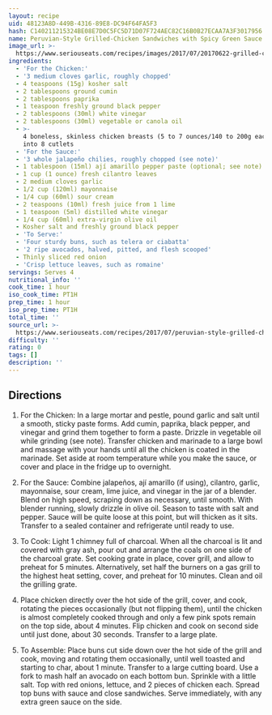 ```yaml
---
layout: recipe
uid: 48123A8D-449B-4316-89E8-DC94F64FA5F3
hash: C140211215324BE08E7D0C5FC5D71D07F724AEC82C16B0B27ECAA7A3F3017956
name: Peruvian-Style Grilled-Chicken Sandwiches with Spicy Green Sauce
image_url: >-
  https://www.seriouseats.com/recipes/images/2017/07/20170622-grilled-chicken-sandwich-peruvian-29-200x150.jpg
ingredients:
  - 'For the Chicken:'
  - '3 medium cloves garlic, roughly chopped'
  - 4 teaspoons (15g) kosher salt
  - 2 tablespoons ground cumin
  - 2 tablespoons paprika
  - 1 teaspoon freshly ground black pepper
  - 2 tablespoons (30ml) white vinegar
  - 2 tablespoons (30ml) vegetable or canola oil
  - >-
    4 boneless, skinless chicken breasts (5 to 7 ounces/140 to 200g each), cut
    into 8 cutlets
  - 'For the Sauce:'
  - '3 whole jalapeño chilies, roughly chopped (see note)'
  - 1 tablespoon (15ml) ají amarillo pepper paste (optional; see note)
  - 1 cup (1 ounce) fresh cilantro leaves
  - 2 medium cloves garlic
  - 1/2 cup (120ml) mayonnaise
  - 1/4 cup (60ml) sour cream
  - 2 teaspoons (10ml) fresh juice from 1 lime
  - 1 teaspoon (5ml) distilled white vinegar
  - 1/4 cup (60ml) extra-virgin olive oil
  - Kosher salt and freshly ground black pepper
  - 'To Serve:'
  - 'Four sturdy buns, such as telera or ciabatta'
  - '2 ripe avocados, halved, pitted, and flesh scooped'
  - Thinly sliced red onion
  - 'Crisp lettuce leaves, such as romaine'
servings: Serves 4
nutritional_info: ''
cook_time: 1 hour
iso_cook_time: PT1H
prep_time: 1 hour
iso_prep_time: PT1H
total_time: ''
source_url: >-
  https://www.seriouseats.com/recipes/2017/07/peruvian-style-grilled-chicken-sandwiches-recipe.html?utm_campaign=later-linkinbio-seriouseats&utm_content=later-16040481&utm_medium=social&utm_source=instagram
difficulty: ''
rating: 0
tags: []
description: ''
---
```

## Directions

1. For the Chicken: In a large mortar and pestle, pound garlic and salt until a smooth, sticky paste forms. Add cumin, paprika, black pepper, and vinegar and grind them together to form a paste. Drizzle in vegetable oil while grinding (see note). Transfer chicken and marinade to a large bowl and massage with your hands until all the chicken is coated in the marinade. Set aside at room temperature while you make the sauce, or cover and place in the fridge up to overnight.

2. For the Sauce: Combine jalapeños, ají amarillo (if using), cilantro, garlic, mayonnaise, sour cream, lime juice, and vinegar in the jar of a blender. Blend on high speed, scraping down as necessary, until smooth. With blender running, slowly drizzle in olive oil. Season to taste with salt and pepper. Sauce will be quite loose at this point, but will thicken as it sits. Transfer to a sealed container and refrigerate until ready to use.

3. To Cook: Light 1 chimney full of charcoal. When all the charcoal is lit and covered with gray ash, pour out and arrange the coals on one side of the charcoal grate. Set cooking grate in place, cover grill, and allow to preheat for 5 minutes. Alternatively, set half the burners on a gas grill to the highest heat setting, cover, and preheat for 10 minutes. Clean and oil the grilling grate.

4. Place chicken directly over the hot side of the grill, cover, and cook, rotating the pieces occasionally (but not flipping them), until the chicken is almost completely cooked through and only a few pink spots remain on the top side, about 4 minutes. Flip chicken and cook on second side until just done, about 30 seconds. Transfer to a large plate.

5. To Assemble: Place buns cut side down over the hot side of the grill and cook, moving and rotating them occasionally, until well toasted and starting to char, about 1 minute. Transfer to a large cutting board. Use a fork to mash half an avocado on each bottom bun. Sprinkle with a little salt. Top with red onions, lettuce, and 2 pieces of chicken each. Spread top buns with sauce and close sandwiches. Serve immediately, with any extra green sauce on the side.
